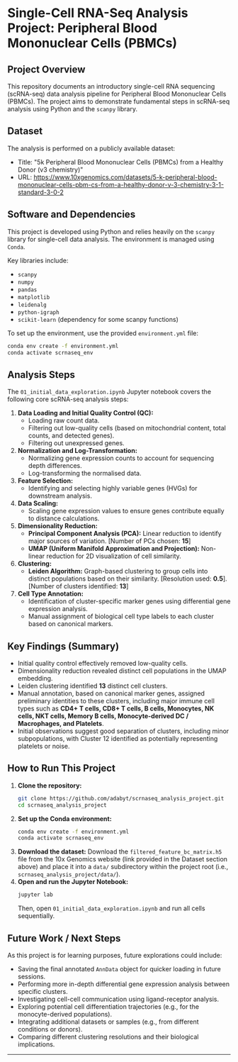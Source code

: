 # Single-Cell RNA-Seq Analysis Project: Peripheral Blood Mononuclear Cells (PBMCs)

## Project Overview

This repository documents an introductory single-cell RNA sequencing (scRNA-seq) data analysis pipeline for Peripheral Blood Mononuclear Cells (PBMCs). The project aims to demonstrate fundamental steps in scRNA-seq analysis using Python and the `scanpy` library.

## Dataset

The analysis is performed on a publicly available dataset:

- Title: "5k Peripheral Blood Mononuclear Cells (PBMCs) from a Healthy Donor (v3 chemistry)"
- URL: https://www.10xgenomics.com/datasets/5-k-peripheral-blood-mononuclear-cells-pbm-cs-from-a-healthy-donor-v-3-chemistry-3-1-standard-3-0-2

## Software and Dependencies

This project is developed using Python and relies heavily on the `scanpy` library for single-cell data analysis. The environment is managed using `Conda`.

Key libraries include:

- `scanpy`
- `numpy`
- `pandas`
- `matplotlib`
- `leidenalg`
- `python-igraph`
- `scikit-learn` (dependency for some scanpy functions)

To set up the environment, use the provided `environment.yml` file:

```bash
conda env create -f environment.yml
conda activate scrnaseq_env
```

## Analysis Steps

The `01_initial_data_exploration.ipynb` Jupyter notebook covers the following core scRNA-seq analysis steps:

1.  **Data Loading and Initial Quality Control (QC):**
    - Loading raw count data.
    - Filtering out low-quality cells (based on mitochondrial content, total counts, and detected genes).
    - Filtering out unexpressed genes.
2.  **Normalization and Log-Transformation:**
    - Normalizing gene expression counts to account for sequencing depth differences.
    - Log-transforming the normalised data.
3.  **Feature Selection:**
    - Identifying and selecting highly variable genes (HVGs) for downstream analysis.
4.  **Data Scaling:**
    - Scaling gene expression values to ensure genes contribute equally to distance calculations.
5.  **Dimensionality Reduction:**
    - **Principal Component Analysis (PCA):** Linear reduction to identify major sources of variation. [Number of PCs chosen: **15**]
    - **UMAP (Uniform Manifold Approximation and Projection):** Non-linear reduction for 2D visualization of cell similarity.
6.  **Clustering:**
    - **Leiden Algorithm:** Graph-based clustering to group cells into distinct populations based on their similarity. [Resolution used: **0.5**]. [Number of clusters identified: **13**]
7.  **Cell Type Annotation:**
    - Identification of cluster-specific marker genes using differential gene expression analysis.
    - Manual assignment of biological cell type labels to each cluster based on canonical markers.

## Key Findings (Summary)

- Initial quality control effectively removed low-quality cells.
- Dimensionality reduction revealed distinct cell populations in the UMAP embedding.
- Leiden clustering identified **13** distinct cell clusters.
- Manual annotation, based on canonical marker genes, assigned preliminary identities to these clusters, including major immune cell types such as **CD4+ T cells, CD8+ T cells, B cells, Monocytes, NK cells, NKT cells, Memory B cells, Monocyte-derived DC / Macrophages, and Platelets**.
- Initial observations suggest good separation of clusters, including minor subpopulations, with Cluster 12 identified as potentially representing platelets or noise.

## How to Run This Project

1.  **Clone the repository:**
    ```bash
    git clone https://github.com/adabyt/scrnaseq_analysis_project.git
    cd scrnaseq_analysis_project
    ```
2.  **Set up the Conda environment:**
    ```bash
    conda env create -f environment.yml
    conda activate scrnaseq_env
    ```
3.  **Download the dataset:**
    Download the `filtered_feature_bc_matrix.h5` file from the 10x Genomics website (link provided in the Dataset section above) and place it into a `data/` subdirectory within the project root (i.e., `scrnaseq_analysis_project/data/`).
4.  **Open and run the Jupyter Notebook:**
    ```bash
    jupyter lab
    ```
    Then, open `01_initial_data_exploration.ipynb` and run all cells sequentially.

## Future Work / Next Steps

As this project is for learning purposes, future explorations could include:

- Saving the final annotated `AnnData` object for quicker loading in future sessions.
- Performing more in-depth differential gene expression analysis between specific clusters.
- Investigating cell-cell communication using ligand-receptor analysis.
- Exploring potential cell differentiation trajectories (e.g., for the monocyte-derived populations).
- Integrating additional datasets or samples (e.g., from different conditions or donors).
- Comparing different clustering resolutions and their biological implications.

---

```

```
